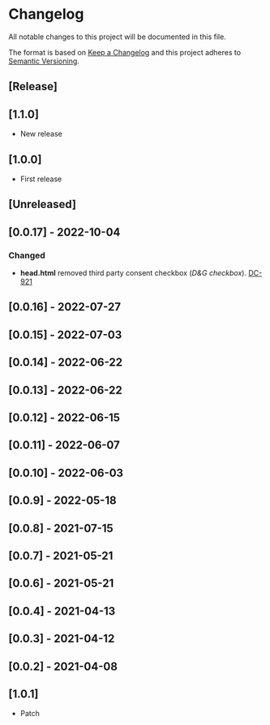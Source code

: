# Changelog

All notable changes to this project will be documented in this file.

The format is based on [Keep a Changelog](http://keepachangelog.com/en/1.0.0/)
and this project adheres to [Semantic Versioning](http://semver.org/spec/v2.0.0.html).

## [Release]

## [1.1.0]

- New release
## [1.0.0]

- First release
## [Unreleased]

## [0.0.17] - 2022-10-04

### Changed

- **head.html** removed third party consent checkbox (*D&G checkbox*). [DC-921](https://whirlpoolgtm.atlassian.net/browse/DC-921)

## [0.0.16] - 2022-07-27

## [0.0.15] - 2022-07-03

## [0.0.14] - 2022-06-22

## [0.0.13] - 2022-06-22

## [0.0.12] - 2022-06-15

## [0.0.11] - 2022-06-07

## [0.0.10] - 2022-06-03

## [0.0.9] - 2022-05-18

## [0.0.8] - 2021-07-15

## [0.0.7] - 2021-05-21

## [0.0.6] - 2021-05-21

## [0.0.4] - 2021-04-13

## [0.0.3] - 2021-04-12

## [0.0.2] - 2021-04-08

## [1.0.1]

- Patch
